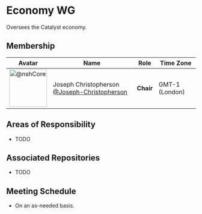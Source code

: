 # Economy WG

Oversees the Catalyst economy.

## Membership

| Avatar | Name | Role | Time Zone |
| -------------------------------------------|----------------------|----------------------------| -------- |
| <img src="https://github.com/Joseph-Christopherson.png" width=100 alt="@nshCore">  | Joseph Christopherson [@Joseph-Christopherson](https://github.com/Joseph-Christopherson) | **Chair** | GMT-1 (London) |

## Areas of Responsibility

* TODO

## Associated Repositories

* TODO

## Meeting Schedule

* On an as-needed basis.

